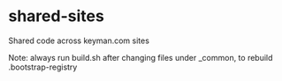 # shared-sites
Shared code across keyman.com sites

Note: always run build.sh after changing files under _common, to rebuild .bootstrap-registry
